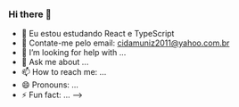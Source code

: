 ### Hi there 👋



- 🔭 Eu estou estudando React e TypeScript
- 👯 Contate-me pelo email: cidamuniz2011@yahoo.com.br
- 🤔 I’m looking for help with ...
- 💬 Ask me about ...
- 📫 How to reach me: ...
- 😄 Pronouns: ...
- ⚡ Fun fact: ...
-->
